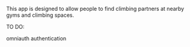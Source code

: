 This app is designed to allow people to find climbing partners at nearby gyms and climbing spaces.


TO DO:

omniauth authentication
